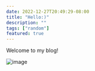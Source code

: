 ```yaml
---
date: 2022-12-27T20:49:29-08:00
title: "Hello:)"
description: ""
tags: ["random"]
featured: true
---
```


Welcome to my blog!

![image](/images/welcome_photo.jpeg)




